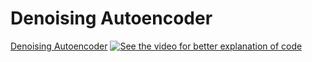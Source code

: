 # Denoising Autoencoder
[Denoising Autoencoder](https://github.com/developershutt/Autoencoders/tree/main/3%20-%20Denoise%20Autoencoder)
[![See the video for better explanation of code](https://img.youtube.com/vi/ebPq0cILZV8/0.jpg)](https://www.youtube.com/watch?v=ebPq0cILZV8)